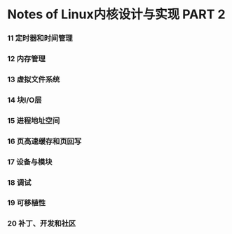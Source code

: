 # Notes of **Linux内核设计与实现** PART 2

### 11 定时器和时间管理
### 12 内存管理
### 13 虚拟文件系统
### 14 块I/O层
### 15 进程地址空间
### 16 页高速缓存和页回写
### 17 设备与模块
### 18 调试
### 19 可移植性
### 20 补丁、开发和社区
